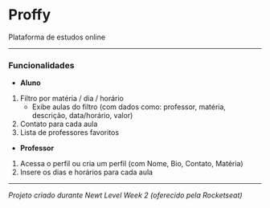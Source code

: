 # Proffy
Plataforma de estudos online

---
### Funcionalidades

* __Aluno__
1. Filtro por matéria / dia / horário
   * Exibe aulas do filtro (com dados como: professor, matéria, descrição, data/horário, valor)
1. Contato para cada aula
1. Lista de professores favoritos

* __Professor__
1. Acessa o perfil ou cria um perfil (com Nome, Bio, Contato, Matéria)
1. Insere os dias e horários para cada aula
---
*Projeto criado durante Newt Level Week 2 (oferecido pela Rocketseat)*
